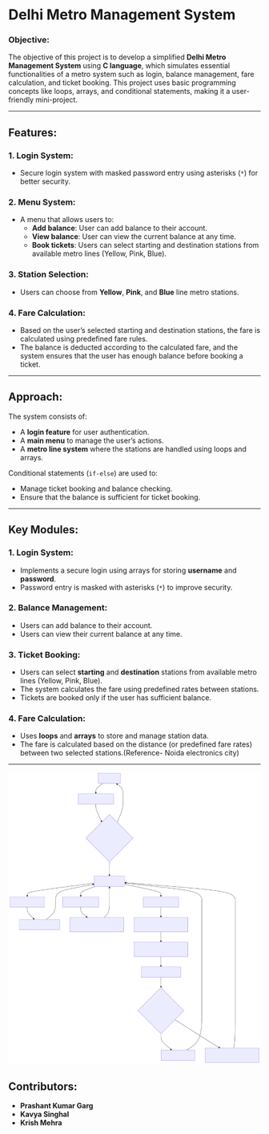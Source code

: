 # Delhi Metro Management System

### Objective:
The objective of this project is to develop a simplified **Delhi Metro Management System** using **C language**, which simulates essential functionalities of a metro system such as login, balance management, fare calculation, and ticket booking. This project uses basic programming concepts like loops, arrays, and conditional statements, making it a user-friendly mini-project.

---

## Features:

### 1. Login System:
- Secure login system with masked password entry using asterisks (`*`) for better security.

### 2. Menu System:
- A menu that allows users to:
  - **Add balance**: User can add balance to their account.
  - **View balance**: User can view the current balance at any time.
  - **Book tickets**: Users can select starting and destination stations from available metro lines (Yellow, Pink, Blue).
  
### 3. Station Selection:
- Users can choose from **Yellow**, **Pink**, and **Blue** line metro stations.

### 4. Fare Calculation:
- Based on the user’s selected starting and destination stations, the fare is calculated using predefined fare rules.
- The balance is deducted according to the calculated fare, and the system ensures that the user has enough balance before booking a ticket.

---

## Approach:
The system consists of:
- A **login feature** for user authentication.
- A **main menu** to manage the user’s actions.
- A **metro line system** where the stations are handled using loops and arrays.

Conditional statements (`if-else`) are used to:
- Manage ticket booking and balance checking.
- Ensure that the balance is sufficient for ticket booking.

---

## Key Modules:

### 1. Login System:
- Implements a secure login using arrays for storing **username** and **password**.
- Password entry is masked with asterisks (`*`) to improve security.

### 2. Balance Management:
- Users can add balance to their account.
- Users can view their current balance at any time.

### 3. Ticket Booking:
- Users can select **starting** and **destination** stations from available metro lines (Yellow, Pink, Blue).
- The system calculates the fare using predefined rates between stations.
- Tickets are booked only if the user has sufficient balance.

### 4. Fare Calculation:
- Uses **loops** and **arrays** to store and manage station data.
- The fare is calculated based on the distance (or predefined fare rates) between two selected stations.(Reference- Noida electronics city)

---
![SVG Image](./Flow-chart.svg)

## Contributors:
- **Prashant Kumar Garg**
- **Kavya Singhal**
- **Krish Mehra**
